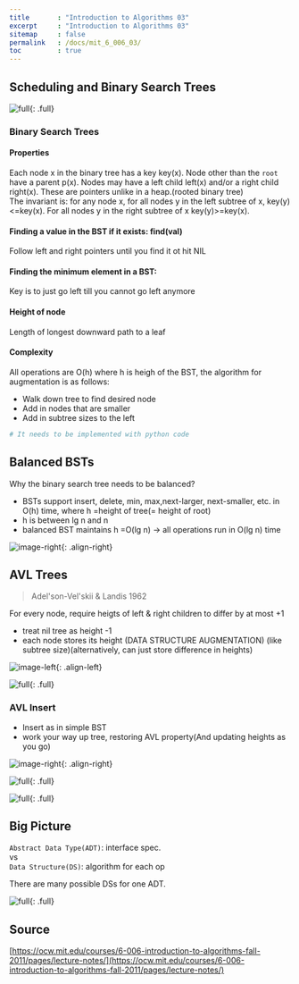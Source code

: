 ```yaml
---
title       : "Introduction to Algorithms 03"
excerpt     : "Introduction to Algorithms 03"
sitemap     : false
permalink   : /docs/mit_6_006_03/
toc         : true
---
```



## Scheduling and Binary Search Trees

![full](https://hostux.social/system/media_attachments/files/109/782/705/366/615/843/original/ae5a74c8a3bc22a9.jpeg){: .full}

### Binary Search Trees

#### Properties
Each node x in the binary tree has a key key(x). Node other than the `root` have a parent p(x). Nodes may have a left child left(x) and/or a right child right(x). These are pointers unlike in a heap.(rooted binary tree)  
The invariant is: for any node x, for all nodes y in the left subtree of x, key(y) <=key(x). For all nodes y in the right subtree of x key(y)>=key(x).

#### Finding a value in the BST if it exists: find(val)
Follow left and right pointers until you find it ot hit NIL

#### Finding the minimum element in a BST:
Key is to just go left till you cannot go left anymore

#### Height of node
Length of longest downward path to a leaf

#### Complexity
All operations are O(h) where h is heigh of the BST, the algorithm for augmentation is as follows:
* Walk down tree to find desired node
* Add in nodes that are smaller
* Add in subtree sizes to the left

```python
# It needs to be implemented with python code
```

## Balanced BSTs
Why the binary search tree needs to be balanced?
* BSTs support insert, delete, min, max,next-larger, next-smaller, etc. in O(h) time, where h =height of tree(= height of root)
* h is between lg n and n
* balanced BST maintains h =O(lg n) -> all operations run in O(lg n) time

![image-right](https://hostux.social/system/media_attachments/files/109/783/342/841/625/848/original/901751ebf16841b4.jpeg){: .align-right}


## AVL Trees
> Adel'son-Vel'skii & Landis 1962

For every node, require heigts of left & right children to differ by at most +1
* treat nil tree as height -1
* each node stores its height (DATA STRUCTURE AUGMENTATION) (like subtree size)(alternatively, can just store difference in heights)

![image-left](https://hostux.social/system/media_attachments/files/109/787/758/670/053/544/original/5e639fc161c20d6d.jpeg){: .align-left}


![full](https://hostux.social/system/media_attachments/files/109/788/284/637/219/306/original/89be1cec6ada55cd.jpeg){: .full}

### AVL Insert
* Insert as in simple BST
* work your way up tree, restoring AVL property(And updating heights as you go)

![image-right](https://hostux.social/system/media_attachments/files/109/788/245/670/339/945/original/f87e1f4e7a30b894.jpeg){: .align-right}

![full](https://hostux.social/system/media_attachments/files/109/787/816/007/974/665/original/689905954540c7e8.jpeg){: .full}

![full](https://hostux.social/system/media_attachments/files/109/787/816/807/004/128/original/2de40a77de2b1373.jpeg){: .full}


## Big Picture
`Abstract Data Type(ADT)`: interface spec.  
vs  
`Data Structure(DS)`: algorithm for each op

There are many possible DSs for one ADT.

![full](https://hostux.social/system/media_attachments/files/109/788/402/173/926/513/original/d279c44ed8030be1.jpeg){: .full}



## Source
[https://ocw.mit.edu/courses/6-006-introduction-to-algorithms-fall-2011/pages/lecture-notes/](https://ocw.mit.edu/courses/6-006-introduction-to-algorithms-fall-2011/pages/lecture-notes/)